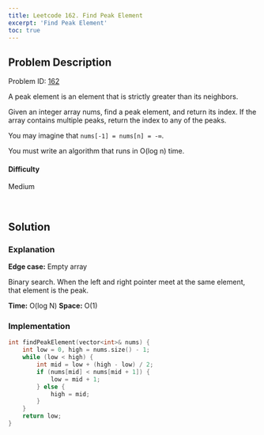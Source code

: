 ```yaml
---
title: Leetcode 162. Find Peak Element
excerpt: 'Find Peak Element'
toc: true
---
```


## Problem Description

Problem ID: [162](https://leetcode.com/problems/find-peak-element/)

A peak element is an element that is strictly greater than its neighbors.

Given an integer array nums, find a peak element, and return its index. If the array contains multiple peaks, return the index to any of the peaks.

You may imagine that `nums[-1] = nums[n] = -∞`.

You must write an algorithm that runs in O(log n) time.

#### Difficulty
Medium

<br/>

## Solution

### Explanation

**Edge case:** Empty array

Binary search. When the left and right pointer meet at the same element, that element is the peak.

**Time:** O(log N)
**Space:** O(1)

### Implementation

```cpp
int findPeakElement(vector<int>& nums) {
	int low = 0, high = nums.size() - 1;
	while (low < high) {
		int mid = low + (high - low) / 2;
		if (nums[mid] < nums[mid + 1]) {
			low = mid + 1;
		} else {
			high = mid;
		}
	}
	return low;
}
```
